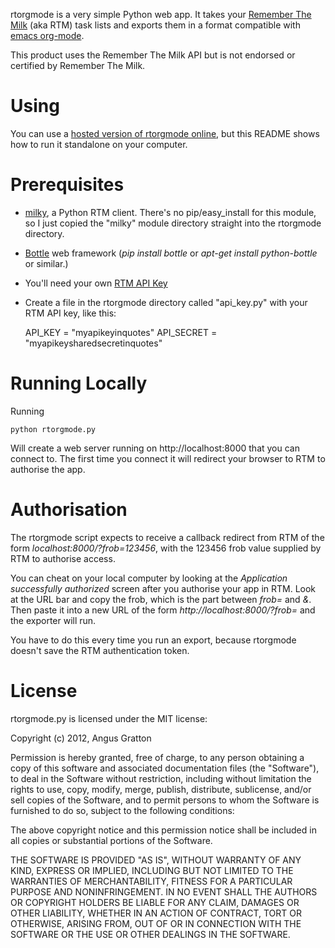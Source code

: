 rtorgmode is a very simple Python web app. It takes your
[Remember The Milk](http://www.rememberthemilk.com/) (aka RTM) task
lists and exports them in a format compatible with
[emacs org-mode](http://orgmode.org/).

This product uses the Remember The Milk API but is not endorsed or
certified by Remember The Milk.


# Using

You can use a
[hosted version of rtorgmode online](http://chainxor.org/rtm2orgmode),
but this README shows how to run it standalone on your computer.


# Prerequisites

* [milky](https://bitbucket.org/Surgo/milky/src), a Python RTM
  client. There's no pip/easy_install for this module, so I just copied
  the "milky" module directory straight into the rtorgmode
  directory.

* [Bottle](http://bottlepy.org) web framework (*pip install
  bottle* or *apt-get install python-bottle* or similar.)

* You'll need your own [RTM API Key](http://www.rememberthemilk.com/services/api/keys.rtm)

* Create a file in the rtorgmode directory called "api_key.py" with your RTM API key, like this:

	API_KEY = "myapikeyinquotes"
	API_SECRET = "myapikeysharedsecretinquotes"


# Running Locally

Running

    python rtorgmode.py

Will create a web server running on http://localhost:8000 that you can
connect to. The first time you connect it will redirect your browser
to RTM to authorise the app.

# Authorisation

The rtorgmode script expects to receive a callback redirect from RTM
of the form *localhost:8000/?frob=123456*, with the 123456 frob value
supplied by RTM to authorise access.

You can cheat on your local computer by looking at the *Application
successfully authorized* screen after you authorise your app in
RTM. Look at the URL bar and copy the frob, which is the part between
*frob=* and *&*. Then paste it into a new URL of the form
*http://localhost:8000/?frob=* and the exporter will run.

You have to do this every time you run an export, because rtorgmode
doesn't save the RTM authentication token.


# License

rtorgmode.py is licensed under the MIT license:

Copyright (c) 2012, Angus Gratton

Permission is hereby granted, free of charge, to any person obtaining a copy
of this software and associated documentation files (the "Software"), to deal
in the Software without restriction, including without limitation the rights
to use, copy, modify, merge, publish, distribute, sublicense, and/or sell
copies of the Software, and to permit persons to whom the Software is
furnished to do so, subject to the following conditions:

The above copyright notice and this permission notice shall be included in
all copies or substantial portions of the Software.

THE SOFTWARE IS PROVIDED "AS IS", WITHOUT WARRANTY OF ANY KIND, EXPRESS OR
IMPLIED, INCLUDING BUT NOT LIMITED TO THE WARRANTIES OF MERCHANTABILITY,
FITNESS FOR A PARTICULAR PURPOSE AND NONINFRINGEMENT. IN NO EVENT SHALL THE
AUTHORS OR COPYRIGHT HOLDERS BE LIABLE FOR ANY CLAIM, DAMAGES OR OTHER
LIABILITY, WHETHER IN AN ACTION OF CONTRACT, TORT OR OTHERWISE, ARISING FROM,
OUT OF OR IN CONNECTION WITH THE SOFTWARE OR THE USE OR OTHER DEALINGS IN
THE SOFTWARE.
